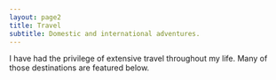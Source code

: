 ```yaml
---
layout: page2
title: Travel
subtitle: Domestic and international adventures.
---
```


I have had the privilege of extensive travel throughout my life. Many of those destinations are featured below.

